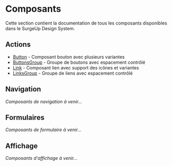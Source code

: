 # Composants

Cette section contient la documentation de tous les composants disponibles dans le SurgeUp Design System.

## Actions

- [Button](/components/button) - Composant bouton avec plusieurs variantes
- [ButtonsGroup](/components/buttonsgroup) - Groupe de boutons avec espacement contrôlé
- [Link](/components/link) - Composant lien avec support des icônes et variantes
- [LinksGroup](/components/linksgroup) - Groupe de liens avec espacement contrôlé

## Navigation

*Composants de navigation à venir...*

## Formulaires

*Composants de formulaire à venir...*

## Affichage

*Composants d'affichage à venir...*